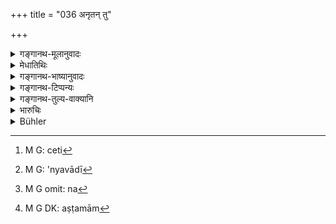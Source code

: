 +++
title = "036 अनृतन् तु"

+++

<details><summary>गङ्गानथ-मूलानुवादः</summary>

But he who speaks falsely shall, be fined the eighth part of his property, or a smaller fraction, on calculation, of that same treasure-trove.—(36)
</details>

<details><summary>मेधातिथिः</summary>

यस् तु मयायं निहितो मत्पूर्वजेन वेति[^१३६] प्रतिज्ञां न साधयति सो ऽसत्यवादी[^१३७] दण्ड्यः । यावत् तस्य वित्तम् अस्ति, ततो ऽष्टमं भागं **तस्यैव वा** **निधानस्याल्पीयसीं कलां** मात्रां भागम् इत्य् अर्थः । न तु तद् एव द्रव्यं सुवर्णादिकं दापयेत्, किं तु तत्परिमाणम् अन्यद् वा सममूल्यं यया धनमात्रया दण्डितो ऽवसादं न[^१३८] गच्छेद् विनयं वा ग्राह्येत । अनुबन्धादिविशेषापेक्षया पुरुषगुणापेक्षया च विकल्प आश्रयणीयः । आतिशायनिकात् पूर्वदण्डात् स्वल्पो दण्ड इति ज्ञापयति । तेन यस्य बहु वित्तं स्वल्पो निधिः, तत्र निध्यपेक्षां मात्राम् अष्टमांशम्[^१३९] अर्थाधीनां दण्ड्यः । सा ह्य् अल्पीयसी भवति ॥ ८.३६ ॥


[^१३९]:
     M G DK: aṣṭamām


[^१३८]:
     M G omit: na


[^१३७]:
     M G: 'nyavādī


[^१३६]:
     M G: ceti
</details>

<details><summary>गङ्गानथ-भाष्यानुवादः</summary>

But when the man, who has made the statement ‘this treasure was hoarded by me, or by my forefathers,’ fails to prove this,—then being a liar, he should be fined the eighth part of what his own property may be,—or a smaller fraction of that same treasure-trove, it is not necessary that he should he made to pay in the same metal, gold or otherwise, as that which has been found; he may pay in some other metal of equal value to the former; the exact amount of the fine being such as does not ruin the culprit, and yet teaches him a lesson.

The option is based either upon the peculiarity of the attendant circumstances of each case, or the qualities of the person concerned. That this is so is indicated by the fact that the latter punishment is lighter than the former one, which is excessive. Thus then, where the man is possessed of a large property, and the treasure concerned is small, there the fine shall not be in proportion to the latter; in this case the fine shall be in proportion to the man’s property; the former would be too little (to be a deterrent).—(36)
</details>

<details><summary>गङ्गानथ-टिप्पन्यः</summary>

The amount of the fine depends on the circumstances of the case and the
virtues of the offender (Medhātithi),—or only on the virtues of the
offender (Govindarāja, Kullūka and Rāghavānanda).

The first half of this verse is quoted in *Aparārka* (p. 641);—and the
whole verse in *Vivādaratnākara* (p. 642), which adds the following
notes:—‘*Alpīyasīm kalām*’ implies that'the fine is to be imposed in
such a manner that the entire treasure may not become absorbed,—this
being meant for those cases where the exact extent of the
entire-property is not known.
</details>

<details><summary>गङ्गानथ-तुल्य-वाक्यानि</summary>

*Agnipurāṇa* (Rājadharma, 222.16).—(Same as Manu.)

*Viṣṇu* (3.64).—‘The man, who falsely claims property hidden by another
as having been hidden by himself, shall he condemned to pay a fine equal
in amount to the property falsely claimed by him.’

*Yājñavalkya* (2.35).—(See under 31.)

*Nārada* (Vivādaratnākara, p. 642).—‘If a man recovers his own lost
property, he shall report it to the King; and if he makes good his
claim, he shall take it; otherwise he would be suspected.’
</details>

<details><summary>भारुचिः</summary>

यथा धनमात्रया दण्डितो ऽवसादं न गच्छेद्, विनयं [च] ग्राह्येत तावतीम् अर्थमात्रां दापयेत् । पुरुषविशेषापेक्षया च दण्डविकल्प आश्रयितव्यः ॥ ८.३६ ॥
</details>

<details><summary>Bühler</summary>

036	But he who falsely says (so), shall be fined in one-eighth of his property, or, a calculation of (the value of) the treasure having been made, in some smaller portion (of that).
</details>
